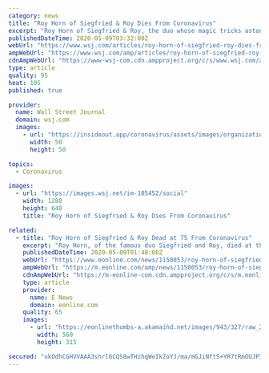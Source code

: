 ```yaml
---
category: news
title: "Roy Horn of Siegfried & Roy Dies From Coronavirus"
excerpt: "Roy Horn of Siegfried & Roy, the duo whose magic tricks astonished millions until Mr. Horn was critically injured in 2003 by one of the act’s white tigers, has died. He was 75."
publishedDateTime: 2020-05-09T03:32:00Z
webUrl: "https://www.wsj.com/articles/roy-horn-of-siegfried-roy-dies-from-coronavirus-11588994037"
ampWebUrl: "https://www.wsj.com/amp/articles/roy-horn-of-siegfried-roy-dies-from-coronavirus-11588994037"
cdnAmpWebUrl: "https://www-wsj-com.cdn.ampproject.org/c/s/www.wsj.com/amp/articles/roy-horn-of-siegfried-roy-dies-from-coronavirus-11588994037"
type: article
quality: 95
heat: 105
published: true

provider:
  name: Wall Street Journal
  domain: wsj.com
  images:
    - url: "https://insideout.app/coronavirus/assets/images/organizations/wsj.com-50x50.jpg"
      width: 50
      height: 50

topics:
  - Coronavirus

images:
  - url: "https://images.wsj.net/im-185452/social"
    width: 1280
    height: 640
    title: "Roy Horn of Siegfried & Roy Dies From Coronavirus"

related:
  - title: "Roy Horn of Siegfried & Roy Dead at 75 From Coronavirus"
    excerpt: "Roy Horn, of the famous duo Siegfried and Roy, died at the age of 75 from coronavirus complications, according to a rep"
    publishedDateTime: 2020-05-09T01:48:00Z
    webUrl: "https://www.eonline.com/news/1150053/roy-horn-of-siegfried-roy-dead-at-75-from-coronavirus"
    ampWebUrl: "https://m.eonline.com/amp/news/1150053/roy-horn-of-siegfried-roy-dead-at-75-from-coronavirus"
    cdnAmpWebUrl: "https://m-eonline-com.cdn.ampproject.org/c/s/m.eonline.com/amp/news/1150053/roy-horn-of-siegfried-roy-dead-at-75-from-coronavirus"
    type: article
    provider:
      name: E News
      domain: eonline.com
    quality: 65
    images:
      - url: "https://eonlinethumbs-a.akamaihd.net/images/943/327/raw_20190913_memoriam_v5_286126_560x315_1722057795767.jpg"
        width: 560
        height: 315

secured: "ukOdhCGHVVAAA3shrl6CQS8wTHihqWeIkZoYJ/ma/mGJiNftS+YR7tRmOUJPIX6Khb6nvmm0m6eeEx7Ivnt9NN9XhHQ8g+YWqXe4PY3HwO/666BwPt2XtN+j3I0Iuxa/dfJEvsC3iEv+KsHEm3jCr7dEkeSzd+gNGw/AfpBWt6sdRByLbeWUljg26nRTldfKyMuEA3Z3vKew1lY5qI8Fw8hGRCWGqg44vb9zmaA7cLF8adGzRf2s+suW50sfXFyi/ozGMCHLhm61x94pROvIXDAoO5zIa4Z3lTys24CVyS4CQSWw/VhfxAIPWTshXaos;F/Rlp59t5xvlTrRsG9Db0Q=="
---
```


